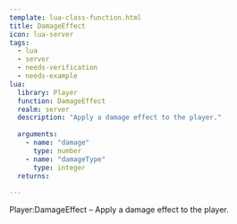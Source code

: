 ```yaml
---
template: lua-class-function.html
title: DamageEffect
icon: lua-server
tags:
  - lua
  - server
  - needs-verification
  - needs-example
lua:
  library: Player
  function: DamageEffect
  realm: server
  description: "Apply a damage effect to the player."
  
  arguments:
    - name: "damage"
      type: number
    - name: "damageType"
      type: integer
  returns:
    
---
```


<div class="lua__search__keywords">
Player:DamageEffect &#x2013; Apply a damage effect to the player.
</div>
